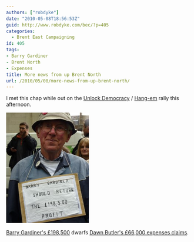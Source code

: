 ```yaml
---
authors: ["robdyke"]
date: "2010-05-08T18:56:53Z"
guid: http://www.robdyke.com/bec/?p=405
categories:
  - Brent East Campaigning
id: 405
tags:
- Barry Gardiner
- Brent North
- Expenses
title: More news from up Brent North
url: /2010/05/08/more-news-from-up-brent-north/
---
```

I met this chap while out on the [Unlock Democracy](http://www.unlockdemocracy.org.uk/) / [Hang-em](http://hang-em.com/) rally this afternoon.

[<img src="/pubfiles/2010/05/P1000684-e1273341256823-225x300.jpg" alt="" title="Give us back our money." width="225" height="300" class="aligncenter size-medium wp-image-406" />](/pubfiles/2010/05/P1000684-e1273341256823.jpg)

[Barry Gardiner's £198,500](http://www.theyworkforyou.com/mp/barry_gardiner/brent_north#expenses) dwarfs [Dawn Butler's £66,000 expenses claims](http://www.theyworkforyou.com/mp/dawn_butler/brent_south#expenses).